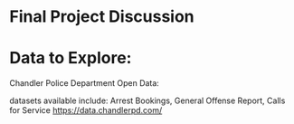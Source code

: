 # Final Project Discussion

# Data to Explore:

Chandler Police Department Open Data:

datasets available include: Arrest Bookings, General Offense Report, Calls for Service
https://data.chandlerpd.com/
